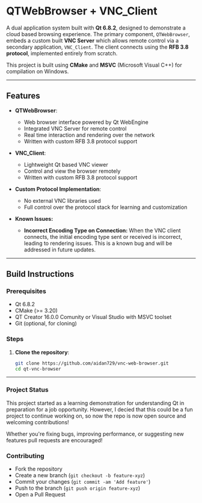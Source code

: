 # QTWebBrowser + VNC_Client

A dual application system built with **Qt 6.8.2**, designed to demonstrate a cloud based browsing experience. The primary component, `QTWebBrowser`, embeds a custom built **VNC Server** which allows remote control via a secondary application, `VNC_Client`. The client connects using the **RFB 3.8 protocol**, implemented entirely from scratch.

This project is built using **CMake** and **MSVC** (Microsoft Visual C++) for compilation on Windows.

---

## Features

- **QTWebBrowser**:
  - Web browser interface powered by Qt WebEngine
  - Integrated VNC Server for remote control
  - Real time interaction and rendering over the network
  - Written with custom RFB 3.8 protocol support

- **VNC_Client**:
  - Lightweight Qt based VNC viewer
  - Control and view the browser remotely
  - Written with custom RFB 3.8 protocol support

- **Custom Protocol Implementation**:
  - No external VNC libraries used
  - Full control over the protocol stack for learning and customization

- **Known Issues:**
    - **Incorrect Encoding Type on Connection:**
      When the VNC client connects, the initial encoding type sent or received is incorrect, leading to rendering issues. This is a known bug and will be addressed in future updates.

---

## Build Instructions

### Prerequisites

- Qt 6.8.2
- CMake (>= 3.20)
- QT Creator 16.0.0 Comunity or Visual Studio with MSVC toolset 
- Git (optional, for cloning)

### Steps

1. **Clone the repository**:
   ```bash
   git clone https://github.com/aidan729/vnc-web-browser.git
   cd qt-vnc-browser

---

### Project Status

This project started as a learning demonstration for understanding Qt in preparation for a job opportunity. However, I decied that this could be a fun project to continue working on, so now the repo is now open source and welcoming contributions!

Whether you're fixing bugs, improving performance, or suggesting new features pull requests are encouraged!

### Contributing
  - Fork the repository
  - Create a new branch (```git checkout -b feature-xyz```)
  - Commit your changes (```git commit -am 'Add feature'```)
  - Push to the branch (```git push origin feature-xyz```)
  - Open a Pull Request

